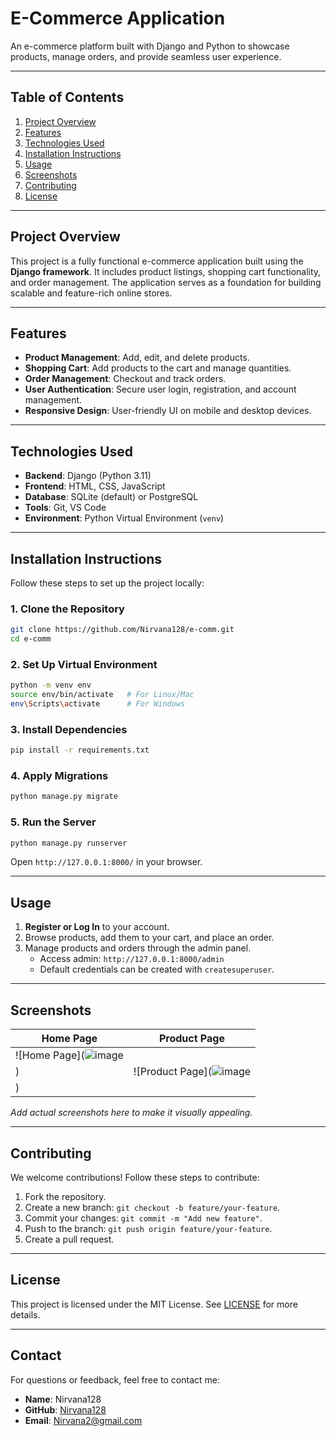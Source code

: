 # **E-Commerce Application**  
An e-commerce platform built with Django and Python to showcase products, manage orders, and provide seamless user experience.

---

## **Table of Contents**  
1. [Project Overview](#project-overview)  
2. [Features](#features)  
3. [Technologies Used](#technologies-used)  
4. [Installation Instructions](#installation-instructions)  
5. [Usage](#usage)  
6. [Screenshots](#screenshots)  
7. [Contributing](#contributing)  
8. [License](#license)  

---

## **Project Overview**  
This project is a fully functional e-commerce application built using the **Django framework**. It includes product listings, shopping cart functionality, and order management. The application serves as a foundation for building scalable and feature-rich online stores.

---

## **Features**  
- **Product Management**: Add, edit, and delete products.  
- **Shopping Cart**: Add products to the cart and manage quantities.  
- **Order Management**: Checkout and track orders.  
- **User Authentication**: Secure user login, registration, and account management.  
- **Responsive Design**: User-friendly UI on mobile and desktop devices.  

---

## **Technologies Used**  
- **Backend**: Django (Python 3.11)  
- **Frontend**: HTML, CSS, JavaScript  
- **Database**: SQLite (default) or PostgreSQL  
- **Tools**: Git, VS Code  
- **Environment**: Python Virtual Environment (`venv`)  

---

## **Installation Instructions**  
Follow these steps to set up the project locally:

### **1. Clone the Repository**  
```bash
git clone https://github.com/Nirvana128/e-comm.git
cd e-comm
```

### **2. Set Up Virtual Environment**  
```bash
python -m venv env
source env/bin/activate   # For Linux/Mac
env\Scripts\activate      # For Windows
```

### **3. Install Dependencies**  
```bash
pip install -r requirements.txt
```

### **4. Apply Migrations**  
```bash
python manage.py migrate
```

### **5. Run the Server**  
```bash
python manage.py runserver
```
Open `http://127.0.0.1:8000/` in your browser.

---

## **Usage**  
1. **Register or Log In** to your account.  
2. Browse products, add them to your cart, and place an order.  
3. Manage products and orders through the admin panel.  
   - Access admin: `http://127.0.0.1:8000/admin`  
   - Default credentials can be created with `createsuperuser`.  

---

## **Screenshots**  
| **Home Page** | **Product Page** |  
|---------------|------------------|  
| ![Home Page](![image](https://github.com/user-attachments/assets/a41ed6db-9429-45a1-9622-48bb6305209b)
) | ![Product Page](![image](https://github.com/user-attachments/assets/c3731139-818c-498c-9aa5-23e72daa0bcf)
) |  

*Add actual screenshots here to make it visually appealing.*

---

## **Contributing**  
We welcome contributions! Follow these steps to contribute:  
1. Fork the repository.  
2. Create a new branch: `git checkout -b feature/your-feature`.  
3. Commit your changes: `git commit -m "Add new feature"`.  
4. Push to the branch: `git push origin feature/your-feature`.  
5. Create a pull request.

---

## **License**  
This project is licensed under the MIT License. See [LICENSE](LICENSE) for more details.

---

## **Contact**  
For questions or feedback, feel free to contact me:  
- **Name**: Nirvana128  
- **GitHub**: [Nirvana128](https://github.com/Nirvana128)  
- **Email**: Nirvana2@gmail.com  

